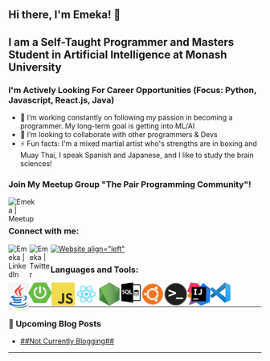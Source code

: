 ## Hi there, I'm Emeka!  👋 
## I am a Self-Taught Programmer and Masters Student in Artificial Intelligence at Monash University

### I'm Actively Looking For Career Opportunities (Focus: Python, Javascript, React.js, Java)

- 🌱 I’m working constantly on following my passion in becoming a programmer. My long-term goal is getting into ML/AI
- 👯 I’m looking to collaborate with other programmers & Devs
- ⚡ Fun facts: I'm a mixed martial artist who's strengths are in boxing and Muay Thai, I speak Spanish and Japanese, and I like to study the brain sciences!

### Join My Meetup Group "The Pair Programming Community"!

[<img align="left" alt="Emeka | Meetup" width="55px" src="https://cdn.jsdelivr.net/npm/simple-icons@v3/icons/meetup.svg" />][Meetup]
<br/>
<br/>

### Connect with me:

[<img align="left" alt="Emeka | LinkedIn" width="42px" src="https://cdn.jsdelivr.net/npm/simple-icons@v3/icons/linkedin.svg" />][linkedin]

[<img align="left" alt="Emeka | Twitter" width="42px" src="https://cdn.jsdelivr.net/npm/simple-icons@v3/icons/twitter.svg" />][Twitter]

[![Website align="left"](https://img.shields.io/website?label=EmekaAnekwe.com&style=for-the-badge&url=https%3A%2F%2Femekaanekwe.com)](https://emekaanekwe.com)


### Languages and Tools:

<img align="left" alt="Java" width="40px" src="https://github.com/EmekaEnshinyan/emekaenshinyan/blob/d3876f92a2dca8276cfcbbd00489bf007bb932c8/java3.png"/>
<img align="left" alt="Springboot" width="46px" src="https://github.com/EmekaEnshinyan/emekaenshinyan/blob/ab6d3fec4162f6bb2b33fcf5c48c6341517197f1/springboot.png"/>
<img align="left" alt="JavaScript" width="46px" src="https://raw.githubusercontent.com/github/explore/80688e429a7d4ef2fca1e82350fe8e3517d3494d/topics/javascript/javascript.png"/>
<img align="left" alt="React" width="46px" src="https://raw.githubusercontent.com/github/explore/80688e429a7d4ef2fca1e82350fe8e3517d3494d/topics/react/react.png"/>
<img align="left" alt="Node.js" width="46px" src="https://raw.githubusercontent.com/github/explore/80688e429a7d4ef2fca1e82350fe8e3517d3494d/topics/nodejs/nodejs.png"/>
<img align="left" alt="SQL" width="40px" src="https://github.com/EmekaEnshinyan/emekaenshinyan/blob/master/sql-icon.png"/>
<img align="left" alt="Ubuntu" width="46px" src="UbuntuCoF.svg.png"/>
<img align="left" alt="Terminal" width="46px" src="https://raw.githubusercontent.com/github/explore/80688e429a7d4ef2fca1e82350fe8e3517d3494d/topics/terminal/terminal.png"/>
<img align="left" alt="IntelliJ" width="46px" src="https://github.com/EmekaEnshinyan/emekaenshinyan/blob/ea1ae43808c5fe72f153d7b94ed49ada4c72a8e2/IntelliJ_IDEA_Icon.svg.png"/>
<img align="left" alt="SQL" width="40px" src="https://github.com/EmekaEnshinyan/emekaenshinyan/blob/master/Visual_Studio_Code_1.35_icon.svg.png"/>
<br />
<br />

---

### 📕 Upcoming Blog Posts

<!-- BLOG-POST-LIST:START -->
- [##Not Currently Blogging##](https://emekaanekwe.com)

<!-- BLOG-POST-LIST:END -->

---

[website]: https://www.emekaanekwe.com
[linkedin]: https://www.linkedin.com/in/emeka-programmer
[Twitter]: https://www.twitter.com/EmekaIsCoding
[Meetup]: https://www.meetup.com/the-pair-programming-community/

